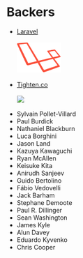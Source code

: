 # Backers

<ul>
  <li>
    <a href="https://laravel.com">
      Laravel<br><br>
      <img width="100px" src="https://raw.githubusercontent.com/laravel/art/master/laravel-l-slant.png">
    </a>
  </li>
  <br>
  <li>
    <a href="http://tighten.co/">
      Tighten.co<br><br>
      <img width="200px" src="http://i.imgur.com/T7fQYLT.png">
    </a>
  </li>
</ul>

- Sylvain Pollet-Villard
- Paul Burdick
- Nathaniel Blackburn
- Luca Borghini
- Jason Land
- Kazuya Kawaguchi
- Ryan McAllen
- Keisuke Kita
- Anirudh Sanjeev
- Guido Bertolino
- Fábio Vedovelli
- Jack Barham
- Stephane Demoote
- Paul R. Dillinger
- Sean Washington
- James Kyle
- Alun Davey
- Eduardo Kyvenko
- Chris Cooper
